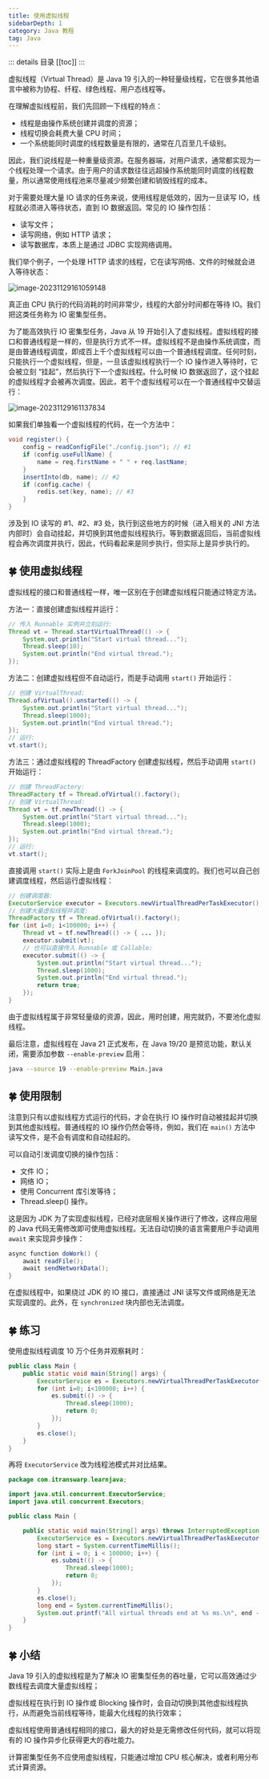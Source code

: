 ```yaml
---
title: 使用虚拟线程
sidebarDepth: 1
category: Java 教程
tag: Java
---
```


::: details 目录
[[toc]]
:::


虚拟线程（Virtual Thread）是 Java 19 引入的一种轻量级线程，它在很多其他语言中被称为协程、纤程、绿色线程、用户态线程等。

在理解虚拟线程前，我们先回顾一下线程的特点：

- 线程是由操作系统创建并调度的资源；
- 线程切换会耗费大量 CPU 时间；
- 一个系统能同时调度的线程数量是有限的，通常在几百至几千级别。

因此，我们说线程是一种重量级资源。在服务器端，对用户请求，通常都实现为一个线程处理一个请求。由于用户的请求数往往远超操作系统能同时调度的线程数量，所以通常使用线程池来尽量减少频繁创建和销毁线程的成本。

对于需要处理大量 IO 请求的任务来说，使用线程是低效的，因为一旦读写 IO，线程就必须进入等待状态，直到 IO 数据返回。常见的 IO 操作包括：

- 读写文件；
- 读写网络，例如 HTTP 请求；
- 读写数据库，本质上是通过 JDBC 实现网络调用。

我们举个例子，一个处理 HTTP 请求的线程，它在读写网络、文件的时候就会进入等待状态：

![image-20231129161059148](assets/image-20231129161059148.png)

真正由 CPU 执行的代码消耗的时间非常少，线程的大部分时间都在等待 IO。我们把这类任务称为 IO 密集型任务。

为了能高效执行 IO 密集型任务，Java 从 19 开始引入了虚拟线程。虚拟线程的接口和普通线程是一样的，但是执行方式不一样。虚拟线程不是由操作系统调度，而是由普通线程调度，即成百上千个虚拟线程可以由一个普通线程调度。任何时刻，只能执行一个虚拟线程，但是，一旦该虚拟线程执行一个 IO 操作进入等待时，它会被立刻 “挂起”，然后执行下一个虚拟线程。什么时候 IO 数据返回了，这个挂起的虚拟线程才会被再次调度。因此，若干个虚拟线程可以在一个普通线程中交替运行：

![image-20231129161137834](assets/image-20231129161137834.png)

如果我们单独看一个虚拟线程的代码，在一个方法中：

```java
void register() {
    config = readConfigFile("./config.json"); // #1
    if (config.useFullName) {
        name = req.firstName + " " + req.lastName;
    }
    insertInto(db, name); // #2
    if (config.cache) {
        redis.set(key, name); // #3
    }
}
```

涉及到 IO 读写的 #1、#2、#3 处，执行到这些地方的时候（进入相关的 JNI 方法内部时）会自动挂起，并切换到其他虚拟线程执行。等到数据返回后，当前虚拟线程会再次调度并执行，因此，代码看起来是同步执行，但实际上是异步执行的。

## 🍀 使用虚拟线程

虚拟线程的接口和普通线程一样，唯一区别在于创建虚拟线程只能通过特定方法。

方法一：直接创建虚拟线程并运行：

```java
// 传入 Runnable 实例并立刻运行:
Thread vt = Thread.startVirtualThread(() -> {
    System.out.println("Start virtual thread...");
    Thread.sleep(10);
    System.out.println("End virtual thread.");
});
```

方法二：创建虚拟线程但不自动运行，而是手动调用 `start()` 开始运行：

```java
// 创建 VirtualThread:
Thread.ofVirtual().unstarted(() -> {
    System.out.println("Start virtual thread...");
    Thread.sleep(1000);
    System.out.println("End virtual thread.");
});
// 运行:
vt.start();
```

方法三：通过虚拟线程的 ThreadFactory 创建虚拟线程，然后手动调用 `start()` 开始运行：

```java
// 创建 ThreadFactory:
ThreadFactory tf = Thread.ofVirtual().factory();
// 创建 VirtualThread:
Thread vt = tf.newThread(() -> {
    System.out.println("Start virtual thread...");
    Thread.sleep(1000);
    System.out.println("End virtual thread.");
});
// 运行:
vt.start();
```

直接调用 `start()` 实际上是由 `ForkJoinPool` 的线程来调度的。我们也可以自己创建调度线程，然后运行虚拟线程：

```java
// 创建调度器:
ExecutorService executor = Executors.newVirtualThreadPerTaskExecutor();
// 创建大量虚拟线程并调度:
ThreadFactory tf = Thread.ofVirtual().factory();
for (int i=0; i<100000; i++) {
    Thread vt = tf.newThread(() -> { ... });
    executor.submit(vt);
    // 也可以直接传入 Runnable 或 Callable:
    executor.submit(() -> {
        System.out.println("Start virtual thread...");
        Thread.sleep(1000);
        System.out.println("End virtual thread.");
        return true;
    });
}
```

由于虚拟线程属于非常轻量级的资源，因此，用时创建，用完就扔，不要池化虚拟线程。

最后注意，虚拟线程在 Java 21 正式发布，在 Java 19/20 是预览功能，默认关闭，需要添加参数 `--enable-preview` 启用：

```sh
java --source 19 --enable-preview Main.java
```

## 🍀 使用限制

注意到只有以虚拟线程方式运行的代码，才会在执行 IO 操作时自动被挂起并切换到其他虚拟线程。普通线程的 IO 操作仍然会等待，例如，我们在 `main()` 方法中读写文件，是不会有调度和自动挂起的。

可以自动引发调度切换的操作包括：

- 文件 IO；
- 网络 IO；
- 使用 Concurrent 库引发等待；
- Thread.sleep() 操作。

这是因为 JDK 为了实现虚拟线程，已经对底层相关操作进行了修改，这样应用层的 Java 代码无需修改即可使用虚拟线程。无法自动切换的语言需要用户手动调用 `await` 来实现异步操作：

```java
async function doWork() {
    await readFile();
    await sendNetworkData();
}
```

在虚拟线程中，如果绕过 JDK 的 IO 接口，直接通过 JNI 读写文件或网络是无法实现调度的。此外，在 `synchronized` 块内部也无法调度。

## 🍀 练习

使用虚拟线程调度 10 万个任务并观察耗时：

```java
public class Main {
    public static void main(String[] args) {
        ExecutorService es = Executors.newVirtualThreadPerTaskExecutor();
        for (int i=0; i<100000; i++) {
            es.submit(() -> {
                Thread.sleep(1000);
                return 0;
            });
        }
        es.close();
    }
}
```

再将 `ExecutorService` 改为线程池模式并对比结果。


```java
package com.itranswarp.learnjava;

import java.util.concurrent.ExecutorService;
import java.util.concurrent.Executors;

public class Main {

    public static void main(String[] args) throws InterruptedException {
        ExecutorService es = Executors.newVirtualThreadPerTaskExecutor();
        long start = System.currentTimeMillis();
        for (int i = 0; i < 100000; i++) {
            es.submit(() -> {
                Thread.sleep(1000);
                return 0;
            });
        }
        es.close();
        long end = System.currentTimeMillis();
        System.out.printf("All virtual threads end at %s ms.\n", end - start);
    }
}
```


## 🍀 小结

Java 19 引入的虚拟线程是为了解决 IO 密集型任务的吞吐量，它可以高效通过少数线程去调度大量虚拟线程；

虚拟线程在执行到 IO 操作或 Blocking 操作时，会自动切换到其他虚拟线程执行，从而避免当前线程等待，能最大化线程的执行效率；

虚拟线程使用普通线程相同的接口，最大的好处是无需修改任何代码，就可以将现有的 IO 操作异步化获得更大的吞吐能力。

计算密集型任务不应使用虚拟线程，只能通过增加 CPU 核心解决，或者利用分布式计算资源。

